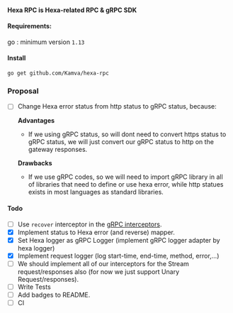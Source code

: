#### Hexa RPC is Hexa-related RPC & gRPC SDK

#### Requirements:
go : minimum version `1.13`

#### Install
```
go get github.com/Kamva/hexa-rpc
```

### Proposal
- [ ] Change Hexa error status from http status to gRPC status, because:    

  __Advantages__  
  - If we using gRPC status, so will dont need to convert https status to gRPC status, we will just convert our gRPC status to http on the gateway responses.   

  __Drawbacks__  
  - If we use gRPC codes, so we will need to import gRPC library in all of libraries that need to define or use hexa error, while http statues exists in most languages  as standard libraries.
  

#### Todo
- [ ] Use `recover` interceptor in the [gRPC interceptors](https://github.com/grpc-ecosystem/go-grpc-middleware).
- [x] Implement status to Hexa error (and reverse) mapper.
- [x] Set Hexa logger as gRPC Logger (implement gRPC logger adapter by hexa logger)
- [x] Implement request logger (log start-time, end-time, method, error,...)
- [ ] We should implement all of our interceptors for the Stream request/responses also (for now
 we just support Unary Request/responses).
- [ ] Write Tests
- [ ] Add badges to README.
- [ ] CI
